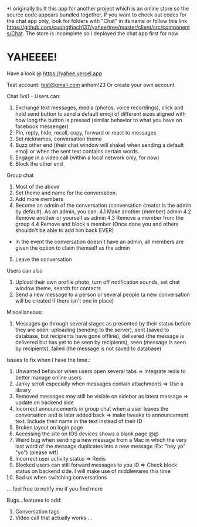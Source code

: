 *I originally built this app for another project which is an online store so the source code appears bundled together. If you want to check out codes for the chat app only, look for folders with "Chat" in its name or follow this link https://github.com/cuongthach137/yahee/tree/master/client/src/components/Chat. The store is incomplete so i deployed the chat app first for now

# YAHEEEE!

Have a look @ https://yahee.vercel.app

Test account:
test@gmail.com
anhem!23
Or create your own account

Chat 1vs1 - Users can:

1. Exchange text messages, media (photos, voice recordings), click and hold send button to send a default emoji of different sizes aligned with how long the button is pressed (similar behavior to what you have on facebook messenger)
2. Pin, reply, hide, recall, copy, forward or react to messages
3. Set nicknames, conversation theme
4. Buzz other end (their chat window will shake) when sending a default emoji or when the sent text contains certain words.
5. Engage in a video call (within a local network only, for now)
6. Block the other end

Group chat

1. Most of the above
2. Set theme and name for the conversation.
3. Add more members
4. Become an admin of the conversation (conversation creator is the admin by default).
   As an admin, you can:
   4.1 Make another (member) admin
   4.2 Remove another or yourself as admin
   4.3 Remove a member from the group
   4.4 Remove and block a member (Once done you and others shouldn't be able to add him back EVER)

- In the event the conversation doesn't have an admin, all members are given the option to claim themself as the admin

5. Leave the conversation

Users can also

1. Upload their own profile photo, turn off notification sounds, set chat window theme, search for contacts
2. Send a new message to a person or several people (a new conversation will be created if there isn't one in place)

Miscellaneous:

1. Messages go through several stages as presented by their status before they are seen: uploading (sending to the server), sent (saved to database, but recipients have gone offline), delivered (the message is delivered but has yet to be seen by recipients), seen (message is seen by recipients), failed (the message is not saved to database)

Issues to fix when I have the time.:

1. Unwanted behavior when users open several tabs => Integrate redis to better manage online users
2. Janky scroll especially when messages contain attachments => Use a library
3. Removed messages may still be visible on sidebar as latest message => update on backend side
4. Incorrect announcements in group chat when a user leaves the conversation and is later added back => make tweaks to announcement text. Include their name in the text instead of their ID
5. Broken layout on login page 
6. Accessing the site on IOS devices shows a blank page @@
7. Weird bug when sending a new message from a Mac in which the very last word of the message duplicates into a new message (Ex: "hey yo" "yo") (please wtf)
8. Incorrect user activity status => Redis
9. Blocked users can still forward messages to you :D  => Check block status on backend side. I will make use of middlewares this time
10. Bad ux when switching conversations

... feel free to notify me if you find more

Bugs...features to add:
1. Conversation tags
2. Video call that actually works
   ...
